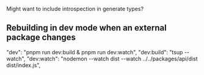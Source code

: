 Might want to include introspection in generate types?

## Rebuilding in dev mode when an external package changes
"dev": "pnpm run dev:build & pnpm run dev:watch",
"dev:build": "tsup --watch",
"dev:watch": "nodemon --watch dist --watch ../../packages/api/dist dist/index.js",

